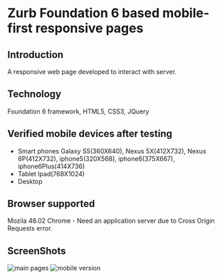 # Zurb Foundation 6 based mobile-first responsive pages

**Introduction**
------------
A responsive web page developed to interact with server.

**Technology**
-----------
Foundation 6 framework, HTML5, CSS3, JQuery

**Verified mobile devices after testing**
------------------------------------------
- Smart phones
  Galaxy S5(360X640), Nexus 5X(412X732), Nexus 6P(412X732), iphone5(320X568), iphone6(375X667), iphone6Plus(414X736)
- Tablet
  Ipad(768X1024)
- Desktop
   
**Browser supported**
---------------------
Mozila 48.02
Chrome - Need an application server due to Cross Origin Requests error.    
   
**ScreenShots**
---------------------
![main pages](https://cloud.githubusercontent.com/assets/18182515/25934149/306ef3c8-35ea-11e7-993f-fdf4e4a13852.png)
![mobile version](https://cloud.githubusercontent.com/assets/18182515/25934150/3071166c-35ea-11e7-978d-d05b65ab25ce.png)

